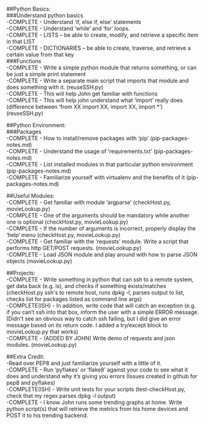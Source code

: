 ##Python Basics:  
###Understand python basics  
-COMPLETE - Understand ‘if, else if, else’ statements  
-COMPLETE - Understand ‘while’ and ‘for’ loops.  
-COMPLETE - LISTS – be able to create, modify, and retrieve a specific item in that LIST  
-COMPLETE - DICTIONARIES – be able to create, traverse, and retrieve a certain value from that key  
###Functions    
-COMPLETE - Write a simple python module that returns something, or can be just a simple print statement  
-COMPLETE - Write a separate main script that imports that module and does something with it. (reuseSSH.py)  
-COMPLETE - This will help John get familiar with functions  
-COMPLETE - This will help john understand what ‘import’ really does (difference between ‘from XX import XX, import XX, import *’) (reuseSSH.py)  

##Python Environment:  
###Packages  
-COMPLETE - How to install/remove packages with ‘pip’ (pip-packages-notes.md)  
-COMPLETE - Understand the usage of ‘requirements.txt’ (pip-packages-notes.md)  
-COMPLETE - List installed modules in that particular python environment (pip-packages-notes.md)  
-COMPLETE - Familiarize yourself with virtualenv and the benefits of it (pip-packages-notes.md)  

##Useful Modules:  
-COMPLETE - Get familiar with module ‘argparse’ (checkHost.py, movieLookup.py)  
  -COMPLETE - One of the arguments should be mandatory while another one is optional (checkHost.py, movieLookup.py)  
  -COMPLETE - If the number of arguments is incorrect, properly display the ‘help’ menu (checkHost.py, movieLookup.py)  
-COMPLETE - Get familiar with the ‘requests’ module. Write a script that performs http GET/POST requests. (movieLookup.py)  
-COMPLETE - Load JSON module and play around with how to parse JSON objects (movieLookup.py)  

##Projects:  
-COMPLETE - Write something in python that can ssh to a remote system, get data back (e.g. ls), and checks if something exists/matches (checkHost.py ssh's to remote host, runs dpkg -l, parses output to list, checks list for packages listed as command line args)  
  -COMPLETE(ISH) - In addition, write code that will catch an exception (e.g. if you can’t ssh into that box, inform the user with a simple ERROR message. (Didn't see an obvious way to catch ssh failing, but I did give an error message based on its return code.  I added a try/except block to movieLookup.py that works)  
-COMPLETE - (ADDED BY JOHN) Write demo of requests and json modules. (movieLookup.py)  

##Extra Credit:  
-Read over PEP8 and just familiarize yourself with a little of it.  
-COMPLETE - Run ‘pyflakes’ or ‘flake8’ against your code to see what it does and understand why it’s giving you errors (Issues created in github for pep8 and pyflakes)  
-COMPLETE(ISH) - Write unit tests for your scripts (test-checkHost.py, check that my regex parses dpkg -l output)  
-COMPLETE - I know John runs some trending graphs at home. Write python script(s) that will retrieve the metrics from his home devices and POST it to his trending backend. 
